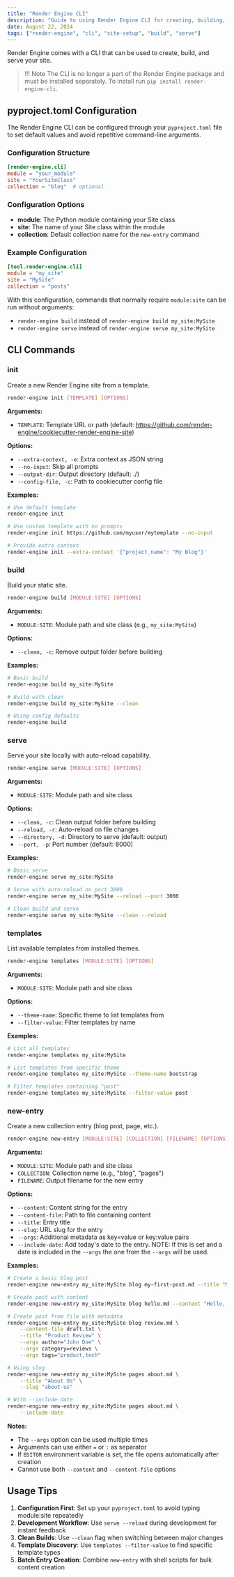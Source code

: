 ```yaml
---
title: "Render Engine CLI"
description: "Guide to using Render Engine CLI for creating, building, and serving your site."
date: August 22, 2024
tags: ["render-engine", "cli", "site-setup", "build", "serve"]
---
```


Render Engine comes with a CLI that can be used to create, build, and serve your site.

> !!! Note
    The CLI is no longer a part of the Render Engine package and must be installed
    separately. To install run `pip install render-engine-cli`.

## pyproject.toml Configuration

The Render Engine CLI can be configured through your `pyproject.toml` file to set default values and avoid repetitive command-line arguments.

### Configuration Structure

```toml
[render-engine.cli]
module = "your_module"
site = "YourSiteClass"
collection = "blog"  # optional
```

### Configuration Options

- **module**: The Python module containing your Site class
- **site**: The name of your Site class within the module
- **collection**: Default collection name for the `new-entry` command

### Example Configuration

```toml
[tool.render-engine.cli]
module = "my_site"
site = "MySite"
collection = "posts"
```

With this configuration, commands that normally require `module:site` can be run without arguments:

- `render-engine build` instead of `render-engine build my_site:MySite`
- `render-engine serve` instead of `render-engine serve my_site:MySite`

## CLI Commands

### init

Create a new Render Engine site from a template.

```bash
render-engine init [TEMPLATE] [OPTIONS]
```

**Arguments:**

- `TEMPLATE`: Template URL or path (default: <https://github.com/render-engine/cookiecutter-render-engine-site>)

**Options:**

- `--extra-context, -e`: Extra context as JSON string
- `--no-input`: Skip all prompts
- `--output-dir`: Output directory (default: ./)
- `--config-file, -c`: Path to cookiecutter config file

**Examples:**

```bash
# Use default template
render-engine init

# Use custom template with no prompts
render-engine init https://github.com/myuser/mytemplate --no-input

# Provide extra context
render-engine init --extra-context '{"project_name": "My Blog"}'
```

### build

Build your static site.

```bash
render-engine build [MODULE:SITE] [OPTIONS]
```

**Arguments:**

- `MODULE:SITE`: Module path and site class (e.g., `my_site:MySite`)

**Options:**

- `--clean, -c`: Remove output folder before building

**Examples:**

```bash
# Basic build
render-engine build my_site:MySite

# Build with clean
render-engine build my_site:MySite --clean

# Using config defaults
render-engine build
```

### serve

Serve your site locally with auto-reload capability.

```bash
render-engine serve [MODULE:SITE] [OPTIONS]
```

**Arguments:**

- `MODULE:SITE`: Module path and site class

**Options:**

- `--clean, -c`: Clean output folder before building
- `--reload, -r`: Auto-reload on file changes
- `--directory, -d`: Directory to serve (default: output)
- `--port, -p`: Port number (default: 8000)

**Examples:**

```bash
# Basic serve
render-engine serve my_site:MySite

# Serve with auto-reload on port 3000
render-engine serve my_site:MySite --reload --port 3000

# Clean build and serve
render-engine serve my_site:MySite --clean --reload
```

### templates

List available templates from installed themes.

```bash
render-engine templates [MODULE:SITE] [OPTIONS]
```

**Arguments:**

- `MODULE:SITE`: Module path and site class

**Options:**

- `--theme-name`: Specific theme to list templates from
- `--filter-value`: Filter templates by name

**Examples:**

```bash
# List all templates
render-engine templates my_site:MySite

# List templates from specific theme
render-engine templates my_site:MySite --theme-name bootstrap

# Filter templates containing "post"
render-engine templates my_site:MySite --filter-value post
```

### new-entry

Create a new collection entry (blog post, page, etc.).

```bash
render-engine new-entry [MODULE:SITE] [COLLECTION] [FILENAME] [OPTIONS]
```

**Arguments:**

- `MODULE:SITE`: Module path and site class
- `COLLECTION`: Collection name (e.g., "blog", "pages")
- `FILENAME`: Output filename for the new entry

**Options:**

- `--content`: Content string for the entry
- `--content-file`: Path to file containing content
- `--title`: Entry title
- `--slug`: URL slug for the entry
- `--args`: Additional metadata as key=value or key:value pairs
- `--include-date`: Add today's date to the entry. NOTE: If this is set and a
date is included in the `--args` the one from the `--args` will be used.

**Examples:**

```bash
# Create a basic blog post
render-engine new-entry my_site:MySite blog my-first-post.md --title "My First Post"

# Create post with content
render-engine new-entry my_site:MySite blog hello.md --content "Hello, world!" --title "Hello"

# Create post from file with metadata
render-engine new-entry my_site:MySite blog review.md \
    --content-file draft.txt \
    --title "Product Review" \
    --args author="John Doe" \
    --args category=reviews \
    --args tags="product,tech"

# Using slug
render-engine new-entry my_site:MySite pages about.md \
    --title "About Us" \
    --slug "about-us"

# With --include-date
render-engine new-entry my_site:MySite pages about.md \
    --include-date
```

**Notes:**

- The `--args` option can be used multiple times
- Arguments can use either `=` or `:` as separator
- If `EDITOR` environment variable is set, the file opens automatically after creation
- Cannot use both `--content` and `--content-file` options

## Usage Tips

1. **Configuration First**: Set up your `pyproject.toml` to avoid typing module:site repeatedly
2. **Development Workflow**: Use `serve --reload` during development for instant feedback
3. **Clean Builds**: Use `--clean` flag when switching between major changes
4. **Template Discovery**: Use `templates --filter-value` to find specific template types
5. **Batch Entry Creation**: Combine `new-entry` with shell scripts for bulk content creation
